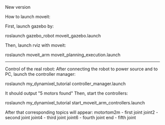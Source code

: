 New version

How to launch moveit:

First, launch gazebo by:

roslaunch gazebo_robot moveit_gazebo.launch

Then, launch rviz with moveit:

roslaunch moveit_arm moveit_planning_execution.launch

---------------------------------------------------------

Control of the real robot:
After connecting the robot to power source and to PC, launch the controller manager:

roslaunch my_dynamixel_tutorial controller_manager.launch

It should output "5 motors found"
Then, start the controllers:

roslaunch my_dynamixel_tutorial start_moveit_arm_controllers.launch

After that corresponding topics will appear:
motortom2m - first joint
joint2 - second joint
joint4 - third joint
joint6 - fourth joint
end - fifth joint
